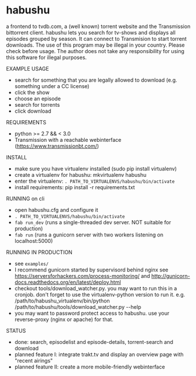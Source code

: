 # habushu
a frontend to tvdb.com, a (well known) torrent website and the Transmission bittorrent client. habushu lets you search for tv-shows and displays all episodes grouped by season. It can connect to Transmision to start torrent downloads.
The use of this program may be illegal in your country. Please check before usage. The author does not take any responsibility for using this software for illegal purposes. 

EXAMPLE USAGE
 - search for something that you are legally allowed to download (e.g. something under a CC license)
 - click the show
 - choose an episode
 - search for torrents
 - click download

REQUIREMENTS
 - python >= 2.7 && < 3.0
 - Transmission with a reachable webinterface (https://www.transmissionbt.com/)

INSTALL
 - make sure you have virtualenv installed (sudo pip install virtualenv)
 - create a virtualenv for habushu: mkvirtualenv habushu
 - enter the virtualenv: ```. PATH_TO_VIRTUALENVS/habushu/bin/activate```
 - install requirements: pip install -r requirements.txt 

RUNNING on cli
 - open habushu.cfg and configure it
 - ```. PATH_TO_VIRTUALENVS/habushu/bin/activate```
 - ```fab run_dev``` (runs a single-threaded dev server. NOT suitable for production)
 - ```fab run``` (runs a gunicorn server with two workers listening on localhost:5000)

RUNNING IN PRODUCTION
 - see ```examples/```
 - I recommend gunicorn started by supervisord behind nginx
    see https://serversforhackers.com/process-monitoring/
    and http://gunicorn-docs.readthedocs.org/en/latest/deploy.html
 - checkout tools/download_watcher.py. you may want to run this in a cronjob. don't forget to use the virtualenv-python version to run it. e.g. /path/to/habushu_virtualenv/bin/python /path/to/habushu/tools/download_watcher.py --help
 - you may want to password protect access to habushu. use your reverse-proxy (nginx or apache) for that. 

STATUS
 - done: search, episodelist and episode-details, torrent-search and download
 - planned feature I: integrate trakt.tv and display an overview page with "recent airings"
 - planned feature II: create a more mobile-friendly webinterface

